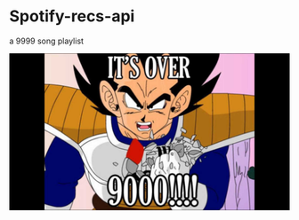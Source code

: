 # Spotify-recs-api
a 9999 song playlist



![image alt](https://github.com/iLoveOwls15/Spotify-recs-api/blob/dfd6cf742da29bd1477e6b067a0db85d87d53dc5/itsover1000.jpg) 
